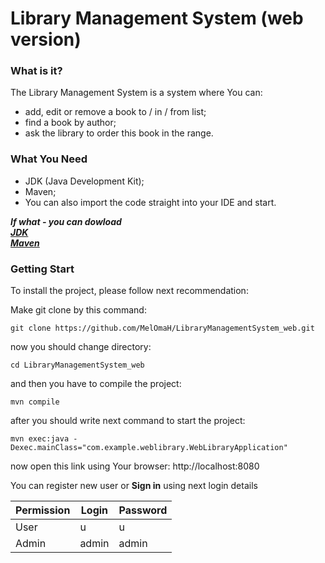 # Library Management System (web version)<br>

### What is it?<br>
The Library Management System is a system where You can: <br>
- add, edit or remove a book to / in / from list;
- find a book by author;
- ask the library to order this book in the range.<br>

### What You Need<br>
+ JDK (Java Development Kit);<br>
+ Maven;<br>
+ You can also import the code straight into your IDE and start.<br>

***If what - you can dowload*** <br>
***[JDK](https://www.oracle.com/java/technologies/javase-jdk15-downloads.html)*** <br>
***[Maven](https://apache.ip-connect.vn.ua/maven/maven-3/3.6.3/binaries/apache-maven-3.6.3-bin.zip)*** <br>

### Getting Start<br>
To install the project, please follow next recommendation:<br>

Make git clone by this command:
```
git clone https://github.com/MelOmaH/LibraryManagementSystem_web.git
```
now you should change directory:
```
cd LibraryManagementSystem_web
```
and then you have to compile the project: <br>

```
mvn compile
```
after you should write next command to start the project: 
```
mvn exec:java -Dexec.mainClass="com.example.weblibrary.WebLibraryApplication"
```
now open this link using Your browser: http://localhost:8080

You can register new user or **Sign in** using next login details <br>

| Permission | Login | Password |
|------------|-------|----------|
| User       | u     |  u       |
| Admin      | admin | admin    |

